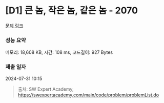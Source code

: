 # [D1] 큰 놈, 작은 놈, 같은 놈 - 2070 

[문제 링크](https://swexpertacademy.com/main/code/problem/problemDetail.do?contestProbId=AV5QQ6qqA40DFAUq) 

### 성능 요약

메모리: 18,608 KB, 시간: 108 ms, 코드길이: 927 Bytes

### 제출 일자

2024-07-31 10:15



> 출처: SW Expert Academy, https://swexpertacademy.com/main/code/problem/problemList.do
